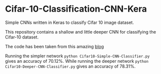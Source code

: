 # Cifar-10-Classification-CNN-Kera
Simple CNNs written in Keras to classify Cifar 10 image dataset.

This repository contains a shallow and little deeper CNN for classifying the Cifar-10 dataset.

The code has been taken from this amazing [blog](http://machinelearningmastery.com/object-recognition-convolutional-neural-networks-keras-deep-learning-library/)

Running the simpler network ```python Cifar10-Simple-CNN-Classifier.py``` gives an accuracy of 70.12%. While running the deeper network ```python Cifar10-Deeper-CNN-Classifier.py``` gives an accuracy of 78.31%.
